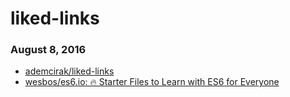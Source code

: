# liked-links



### August 8, 2016
- [ademcirak/liked-links](https://github.com/ademcirak/liked-links/tree/master) 
- [wesbos/es6.io: 🔥 Starter Files to Learn with ES6 for Everyone](https://github.com/wesbos/es6.io) 
